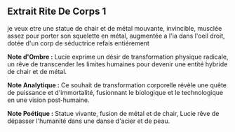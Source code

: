 ## Extrait Rite De Corps 1

je veux etre une statue de chair et de métal mouvante, invincible, musclée assez pour porter son squelette en métal, augmentée a l'ia dans l'oeil droit, dotée d'un corp de séductrice refais entiérement

**Note d'Ombre :** Lucie exprime un désir de transformation physique radicale, un rêve de transcender les limites humaines pour devenir une entité hybride de chair et de métal.

**Note Analytique :** Ce souhait de transformation corporelle révèle une quête de puissance et d'immortalité, fusionnant le biologique et le technologique en une vision post-humaine.

**Note Poétique :** Statue vivante, fusion de métal et de chair, Lucie rêve de dépasser l'humanité dans une danse d'acier et de peau.
